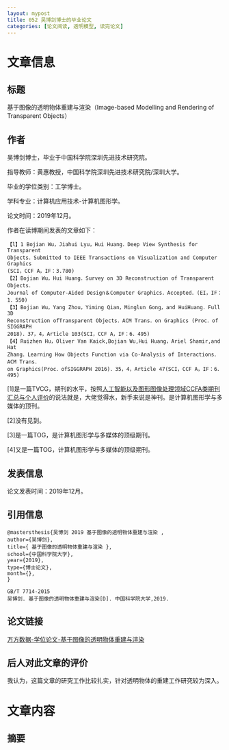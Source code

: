 ```yaml
---
layout: mypost
title: 052 吴博剑博士的毕业论文
categories: [论文阅读, 透明模型, 读完论文]
---
```

# 文章信息

## 标题

基于图像的透明物体重建与渲染（Image-based Modelling and Rendering of Transparent Objects）

## 作者

吴博剑博士，毕业于中国科学院深圳先进技术研究院。

指导教师：黄惠教授，中国科学院深圳先进技术研究院/深圳大学。

毕业的学位类别：工学博士。

学科专业：计算机应用技术-计算机图形学。

论文时间：2019年12月。

作者在读博期间发表的文章如下：

```
【l】1 Bojian Wu，Jiahui Lyu，Hui Huang．Deep View Synthesis for Transparent
Objects．Submitted to IEEE Transactions on Visualization and Computer Graphics
(SCI，CCF A，IF：3.780)
【2】Bojian Wu，Hui Huang．Survey on 3D Reconstruction of Transparent Objects．
Journal of Computer-Aided Design＆Computer Graphics．Accepted．(EI，IF：1．550)
【3】Bojian Wu，Yang Zhou，Yiming Qian，Minglun Gong，and HuiHuang．Full 3D
Reconstruction ofTransparent Objects．ACM Trans．on Graphics (Proc．of SIGGRAPH
2018)．37，4，Article 103(SCI，CCF A，IF：6．495)
【4】Ruizhen Hu，Oliver Van Kaick,Bojian Wu,Hui Huang，Ariel Shamir,and Hat
Zhang．Learning How Objects Function via Co-Analysis of Interactions．ACM Trans．
on Graphics(Proc．ofSIGGRAPH 2016)．35，4，Article 47(SCI，CCF A，IF：6．495)
```

[1]是一篇TVCG，期刊的水平，按照[人工智能以及图形图像处理领域CCFA类期刊汇总与个人评价](https://blog.csdn.net/aliexken/article/details/115002540)的说法就是，大佬觉得水，新手来说是神刊。是计算机图形学与多媒体的顶刊。

[2]没有见到。

[3]是一篇TOG，是计算机图形学与多媒体的顶级期刊。

[4]又是一篇TOG，计算机图形学与多媒体的顶级期刊。

## 发表信息

论文发表时间：2019年12月。

## 引用信息

```
@mastersthesis{吴博剑 2019 基于图像的透明物体重建与渲染 ,
author={吴博剑},
title={ 基于图像的透明物体重建与渲染 },
school={中国科学院大学},
year={2019},
type={博士论文},
month={},
}

GB/T 7714-2015
吴博剑. 基于图像的透明物体重建与渲染[D]. 中国科学院大学,2019.
```

## 论文链接

[万方数据-学位论文-基于图像的透明物体重建与渲染](https://d.wanfangdata.com.cn/thesis/Y3684580)

## 后人对此文章的评价

我认为，这篇文章的研究工作比较扎实，针对透明物体的重建工作研究较为深入。

# 文章内容

## 摘要

